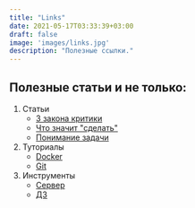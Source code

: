 ```yaml
---
title: "Links"
date: 2021-05-17T03:33:39+03:00
draft: false
image: 'images/links.jpg'
description: "Полезные ссылки."
---
```


## Полезные статьи и не только:

1. Статьи
    - [3 закона критики](https://maximilyahov.ru/blog/all/tri-zakona-kritiki/)
    - [Что значит "сделать"](https://ksoftware.livejournal.com/297454.html)
    - [Понимание задачи](https://bureau.ru/bb/soviet/20160204/)
2. Туториалы
    - [Docker](https://katacoda.com/courses/container-runtimes)
    - [Git](https://githowto.com/ru)
3. Инструменты
    - [Сервер](https://vscale.io)
    - [ДЗ](https://www.notion.so/krsnv/NX-Bootcamp-2021-9f32ae58c2ee432eae50a9c956c86f0a)